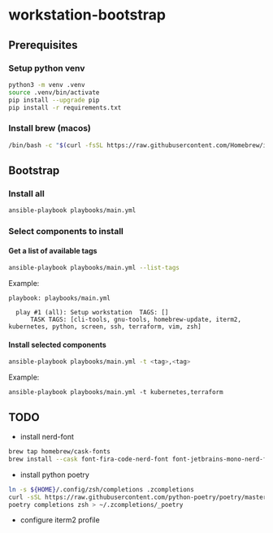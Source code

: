 # workstation-bootstrap

## Prerequisites

### Setup python venv

```bash
python3 -m venv .venv
source .venv/bin/activate
pip install --upgrade pip
pip install -r requirements.txt
```

### Install brew (macos)

```bash
/bin/bash -c "$(curl -fsSL https://raw.githubusercontent.com/Homebrew/install/master/install.sh)"
```

## Bootstrap

### Install all

```bash
ansible-playbook playbooks/main.yml
```

### Select components to install

#### Get a list of available tags

```bash
ansible-playbook playbooks/main.yml --list-tags
```

Example:

    playbook: playbooks/main.yml

      play #1 (all): Setup workstation	TAGS: []
          TASK TAGS: [cli-tools, gnu-tools, homebrew-update, iterm2, kubernetes, python, screen, ssh, terraform, vim, zsh]

#### Install selected components

```bash
ansible-playbook playbooks/main.yml -t <tag>,<tag>
```

Example:

    ansible-playbook playbooks/main.yml -t kubernetes,terraform

## TODO

- install nerd-font

```bash
brew tap homebrew/cask-fonts
brew install --cask font-fira-code-nerd-font font-jetbrains-mono-nerd-font font-meslo-lg-nerd-font
```

- install python poetry

```bash
ln -s ${HOME}/.config/zsh/completions .zcompletions
curl -sSL https://raw.githubusercontent.com/python-poetry/poetry/master/get-poetry.py | python -
poetry completions zsh > ~/.zcompletions/_poetry
```

- configure iterm2 profile

